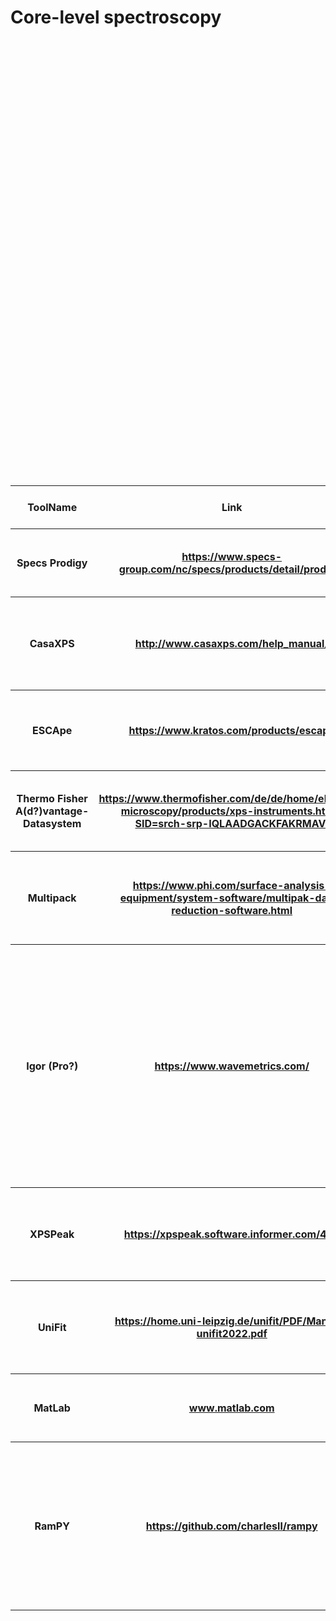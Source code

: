 # Core-level spectroscopy<br>
<table style="width:100%"><br>
<tr><br>
<th>ToolName</th><br>
<th>Link</th><br>
<th>License</th><br>
<th>Importance</th><br>
<th>Description</th><br>
<th>Category</th><br>
<th>Python?</th><br>
<th>Matlab?</th><br>
<th>R?</th><br>
<th>C/C++?</th><br>
<th>OtherLanguage?</th><br>
<th>VersionToStartWith</th><br>
<th>SupportedOS</th><br>
<th>MostImportantUserInterfaceStyle</th><br>
<th>Dependencies</th><br>
<th>Visualization</th><br>
<th>Commens from Mark on importance</th><br>
<th>Unnamed: 17</th><br>
</tr><br>
<tr><br>
<th>Specs Prodigy</th><th><a href="https://www.specs-group.com/nc/specs/products/detail/prodigy/ " target="_top">https://www.specs-group.com/nc/specs/products/detail/prodigy/ </a></th><th>free to use but closed source</th><th>1</th><th>Instrument control and data acquisition for XPS data</th><th>Acquisition, Instrument Control</th><th></th><th></th><th></th><th>x</th><th></th><th>?</th><th>manuals not accessible without login</th><th>GUI</th><th>?</th><th>GUI</th><th>10 (Important to read the output files)</th><th>1</th></tr><br>
<tr><br>
<th>CasaXPS</th><th><a href="http://www.casaxps.com/help_manual/ " target="_top">http://www.casaxps.com/help_manual/ </a></th><th>closed/proprietary</th><th>1</th><th>Specialized tool for analyzing processing and visualizing XPS data.</th><th>Analysis, Processing, Visualization</th><th></th><th></th><th></th><th>x</th><th></th><th>v2.3.24</th><th>Win</th><th>GUI</th><th>?</th><th>GUI</th><th>10 (most important)</th><th>1</th></tr><br>
<tr><br>
<th>ESCApe</th><th><a href="https://www.kratos.com/products/escape " target="_top">https://www.kratos.com/products/escape </a></th><th>closed</th><th>1</th><th>Instrument control, data acquisition and analysis for XPS data</th><th>Acquisition, Instrument Control, Analysis, Processing, Visualization</th><th></th><th></th><th></th><th></th><th>?</th><th>n/a</th><th>Win</th><th>GUI</th><th>?</th><th>GUI</th><th>3</th><th>3</th></tr><br>
<tr><br>
<th>Thermo Fisher A(d?)vantage-Datasystem</th><th><a href="https://www.thermofisher.com/de/de/home/electron-microscopy/products/xps-instruments.html?SID=srch-srp-IQLAADGACKFAKRMAVI " target="_top">https://www.thermofisher.com/de/de/home/electron-microscopy/products/xps-instruments.html?SID=srch-srp-IQLAADGACKFAKRMAVI </a></th><th>closed</th><th>1</th><th>Instrument control, data acquisition and analysis for XPS data</th><th>Acquisition, Instrument Control, Analysis, Processing, Visualization</th><th></th><th></th><th></th><th></th><th>?</th><th>n/a</th><th>Win</th><th>GUI</th><th>?</th><th>GUI</th><th>8</th><th>2</th></tr><br>
<tr><br>
<th>Multipack</th><th><a href="https://www.phi.com/surface-analysis-equipment/system-software/multipak-data-reduction-software.html " target="_top">https://www.phi.com/surface-analysis-equipment/system-software/multipak-data-reduction-software.html </a></th><th>closed</th><th>2</th><th>Specialized tool for analyzing processing and visualizing XPS data.</th><th>Analysis, Processing, Visualization</th><th></th><th></th><th></th><th></th><th>?</th><th>v9</th><th>Win</th><th>GUI</th><th>?</th><th>GUI</th><th>1</th><th>3</th></tr><br>
<tr><br>
<th>Igor (Pro?)</th><th><a href="https://www.wavemetrics.com/ " target="_top">https://www.wavemetrics.com/ </a></th><th>proprietary</th><th>3</th><th>Proprietary software used in electron spectroscopy since a very long time. A lot of groups (or even individuals) have their own set of routines that they can freely exchange. Can interfac with instruments.</th><th>Acquisition, Analysis</th><th></th><th></th><th></th><th></th><th>?</th><th>?</th><th>Windows, MacOS (better)</th><th>Code and GUI hybrid</th><th>n/a</th><th>?</th><th>3</th><th>3</th></tr><br>
<tr><br>
<th>XPSPeak</th><th><a href="https://xpspeak.software.informer.com/4.1/ " target="_top">https://xpspeak.software.informer.com/4.1/ </a></th><th>open</th><th>3</th><th>Specialized tool for analyzing processing and visualizing XPS data.</th><th>Analysis, Processing, Visualization</th><th></th><th></th><th></th><th></th><th>?</th><th>v4.1</th><th>Win</th><th>GUI</th><th>?</th><th>GUI</th><th>3</th><th>3</th></tr><br>
<tr><br>
<th>UniFit</th><th><a href="https://home.uni-leipzig.de/unifit/PDF/Manual-unifit2022.pdf " target="_top">https://home.uni-leipzig.de/unifit/PDF/Manual-unifit2022.pdf </a></th><th>closed</th><th>3</th><th>Specialized tool for analyzing processing and visualizing XPS data.</th><th>Analysis, Processing, Visualization</th><th></th><th></th><th></th><th></th><th>?</th><th>v2022</th><th>Win</th><th>GUI</th><th>?</th><th>GUI</th><th>10 (important to read the output format)</th><th>1</th></tr><br>
<tr><br>
<th>MatLab</th><th><a href="www.matlab.com" target="_top">www.matlab.com</a></th><th>closed</th><th>3</th><th>General purpose data analysis tool</th><th>Analysis, Processing, Visualization</th><th></th><th></th><th></th><th></th><th>?</th><th>n/a</th><th>n/a</th><th>n/a</th><th>?</th><th>n/a</th><th>10 (important to read the output format)</th><th>1</th></tr><br>
<tr><br>
<th>RamPY</th><th><a href="https://github.com/charlesll/rampy " target="_top">https://github.com/charlesll/rampy </a></th><th>open</th><th>3</th><th>Python software for spectral data processing (IR, Raman, XAS...) </th><th>Analysis</th><th>x</th><th></th><th></th><th></th><th></th><th>v0.4.4</th><th>?</th><th>Scripting</th><th>?</th><th>Python-based</th><th>why is there any need for commercial tools isnt all this just very sophisticated peak fitting of a spectrum, i.e. counts over energy, why so many tools?</th><th></th></tr><br>
</table><br>
